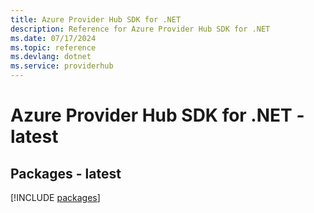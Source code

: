 ```yaml
---
title: Azure Provider Hub SDK for .NET
description: Reference for Azure Provider Hub SDK for .NET
ms.date: 07/17/2024
ms.topic: reference
ms.devlang: dotnet
ms.service: providerhub
---
```

# Azure Provider Hub SDK for .NET - latest
## Packages - latest
[!INCLUDE [packages](provider-hub-index.md)]